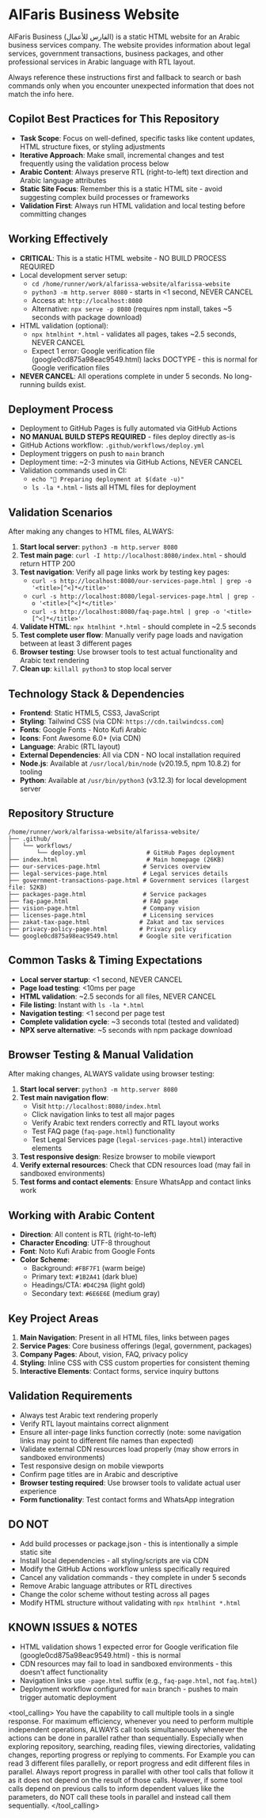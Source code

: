 # AlFaris Business Website
AlFaris Business (الفارس للأعمال) is a static HTML website for an Arabic business services company. The website provides information about legal services, government transactions, business packages, and other professional services in Arabic language with RTL layout.

Always reference these instructions first and fallback to search or bash commands only when you encounter unexpected information that does not match the info here.

## Copilot Best Practices for This Repository
- **Task Scope**: Focus on well-defined, specific tasks like content updates, HTML structure fixes, or styling adjustments
- **Iterative Approach**: Make small, incremental changes and test frequently using the validation process below
- **Arabic Content**: Always preserve RTL (right-to-left) text direction and Arabic language attributes
- **Static Site Focus**: Remember this is a static HTML site - avoid suggesting complex build processes or frameworks
- **Validation First**: Always run HTML validation and local testing before committing changes

## Working Effectively

- **CRITICAL**: This is a static HTML website - NO BUILD PROCESS REQUIRED
- Local development server setup:
  - `cd /home/runner/work/alfarissa-website/alfarissa-website`
  - `python3 -m http.server 8080` - starts in <1 second, NEVER CANCEL
  - Access at: `http://localhost:8080`
  - Alternative: `npx serve -p 8080` (requires npm install, takes ~5 seconds with package download)
- HTML validation (optional):
  - `npx htmlhint *.html` - validates all pages, takes ~2.5 seconds, NEVER CANCEL
  - Expect 1 error: Google verification file (google0cd875a98eac9549.html) lacks DOCTYPE - this is normal for Google verification files
- **NEVER CANCEL**: All operations complete in under 5 seconds. No long-running builds exist.

## Deployment Process
- Deployment to GitHub Pages is fully automated via GitHub Actions
- **NO MANUAL BUILD STEPS REQUIRED** - files deploy directly as-is
- GitHub Actions workflow: `.github/workflows/deploy.yml`
- Deployment triggers on push to `main` branch
- Deployment time: ~2-3 minutes via GitHub Actions, NEVER CANCEL
- Validation commands used in CI:
  - `echo "🚀 Preparing deployment at $(date -u)"`
  - `ls -la *.html` - lists all HTML files for deployment

## Validation Scenarios
After making any changes to HTML files, ALWAYS:
1. **Start local server**: `python3 -m http.server 8080`
2. **Test main page**: `curl -I http://localhost:8080/index.html` - should return HTTP 200
3. **Test navigation**: Verify all page links work by testing key pages:
   - `curl -s http://localhost:8080/our-services-page.html | grep -o '<title>[^<]*</title>'`
   - `curl -s http://localhost:8080/legal-services-page.html | grep -o '<title>[^<]*</title>'`
   - `curl -s http://localhost:8080/faq-page.html | grep -o '<title>[^<]*</title>'`
4. **Validate HTML**: `npx htmlhint *.html` - should complete in ~2.5 seconds
5. **Test complete user flow**: Manually verify page loads and navigation between at least 3 different pages
6. **Browser testing**: Use browser tools to test actual functionality and Arabic text rendering
7. **Clean up**: `killall python3` to stop local server

## Technology Stack & Dependencies
- **Frontend**: Static HTML5, CSS3, JavaScript
- **Styling**: Tailwind CSS (via CDN: `https://cdn.tailwindcss.com`)
- **Fonts**: Google Fonts - Noto Kufi Arabic
- **Icons**: Font Awesome 6.0+ (via CDN)
- **Language**: Arabic (RTL layout)
- **External Dependencies**: All via CDN - NO local installation required
- **Node.js**: Available at `/usr/local/bin/node` (v20.19.5, npm 10.8.2) for tooling
- **Python**: Available at `/usr/bin/python3` (v3.12.3) for local development server

## Repository Structure
```
/home/runner/work/alfarissa-website/alfarissa-website/
├── .github/
│   └── workflows/
│       └── deploy.yml                 # GitHub Pages deployment
├── index.html                         # Main homepage (26KB)
├── our-services-page.html            # Services overview
├── legal-services-page.html          # Legal services details  
├── government-transactions-page.html # Government services (largest file: 52KB)
├── packages-page.html                # Service packages
├── faq-page.html                     # FAQ page
├── vision-page.html                  # Company vision
├── licenses-page.html                # Licensing services
├── zakat-tax-page.html              # Zakat and tax services
├── privacy-policy-page.html         # Privacy policy
└── google0cd875a98eac9549.html      # Google site verification
```

## Common Tasks & Timing Expectations
- **Local server startup**: <1 second, NEVER CANCEL
- **Page load testing**: <10ms per page
- **HTML validation**: ~2.5 seconds for all files, NEVER CANCEL  
- **File listing**: Instant with `ls -la *.html`
- **Navigation testing**: <1 second per page test
- **Complete validation cycle**: ~3 seconds total (tested and validated)
- **NPX serve alternative**: ~5 seconds with npm package download

## Browser Testing & Manual Validation
After making changes, ALWAYS validate using browser testing:
1. **Start local server**: `python3 -m http.server 8080`
2. **Test main navigation flow**: 
   - Visit `http://localhost:8080/index.html`
   - Click navigation links to test all major pages
   - Verify Arabic text renders correctly and RTL layout works
   - Test FAQ page (`faq-page.html`) functionality
   - Test Legal Services page (`legal-services-page.html`) interactive elements
3. **Test responsive design**: Resize browser to mobile viewport
4. **Verify external resources**: Check that CDN resources load (may fail in sandboxed environments)
5. **Test forms and contact elements**: Ensure WhatsApp and contact links work

## Working with Arabic Content
- **Direction**: All content is RTL (right-to-left)
- **Character Encoding**: UTF-8 throughout
- **Font**: Noto Kufi Arabic from Google Fonts
- **Color Scheme**: 
  - Background: `#FBF7F1` (warm beige)
  - Primary text: `#1B2A41` (dark blue)
  - Headings/CTA: `#D4C29A` (light gold)
  - Secondary text: `#6E6E6E` (medium gray)

## Key Project Areas
1. **Main Navigation**: Present in all HTML files, links between pages
2. **Service Pages**: Core business offerings (legal, government, packages)
3. **Company Pages**: About, vision, FAQ, privacy policy
4. **Styling**: Inline CSS with CSS custom properties for consistent theming
5. **Interactive Elements**: Contact forms, service inquiry buttons

## Validation Requirements
- Always test Arabic text rendering properly
- Verify RTL layout maintains correct alignment
- Ensure all inter-page links function correctly (note: some navigation links may point to different file names than expected)
- Validate external CDN resources load properly (may show errors in sandboxed environments)
- Test responsive design on mobile viewports
- Confirm page titles are in Arabic and descriptive
- **Browser testing required**: Use browser tools to validate actual user experience
- **Form functionality**: Test contact forms and WhatsApp integration

## DO NOT
- Add build processes or package.json - this is intentionally a simple static site
- Install local dependencies - all styling/scripts are via CDN
- Modify the GitHub Actions workflow unless specifically required
- Cancel any validation commands - they complete in under 5 seconds
- Remove Arabic language attributes or RTL directives
- Change the color scheme without testing across all pages
- Modify HTML structure without validating with `npx htmlhint *.html`

## KNOWN ISSUES & NOTES
- HTML validation shows 1 expected error for Google verification file (google0cd875a98eac9549.html) - this is normal
- CDN resources may fail to load in sandboxed environments - this doesn't affect functionality
- Navigation links use `-page.html` suffix (e.g., `faq-page.html`, not `faq.html`)
- Deployment workflow configured for `main` branch - pushes to main trigger automatic deployment

<tool_calling>
You have the capability to call multiple tools in a single response. For maximum efficiency, whenever you need to perform multiple independent operations, ALWAYS call tools simultaneously whenever the actions can be done in parallel rather than sequentially.
Especially when exploring repository, searching, reading files, viewing directories, validating changes, reporting progress or replying to comments. For Example you can read 3 different files parallelly, or report progress and edit different files in parallel. Always report progress in parallel with other tool calls that follow it as it does not depend on the result of those calls.
However, if some tool calls depend on previous calls to inform dependent values like the parameters, do NOT call these tools in parallel and instead call them sequentially.
</tool_calling>